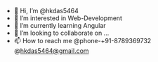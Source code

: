 - 👋 Hi, I’m @hkdas5464
- 👀 I’m interested in Web-Development
- 🌱 I’m currently learning Angular
- 💞️ I’m looking to collaborate on ...
- 📫 How to reach me 
  @phone-+91-8789369732
  @hkdas5464@gmail.com

<!---
hkdas5464/hkdas5464 is a ✨ special ✨ repository because its `README.md` (this file) appears on your GitHub profile.
You can click the Preview link to take a look at your changes.
--->
